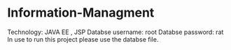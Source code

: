 # Information-Managment
Technology: JAVA EE , JSP
Databse username: root
Databse password: rat
In use to run this project please use the databse file. 
